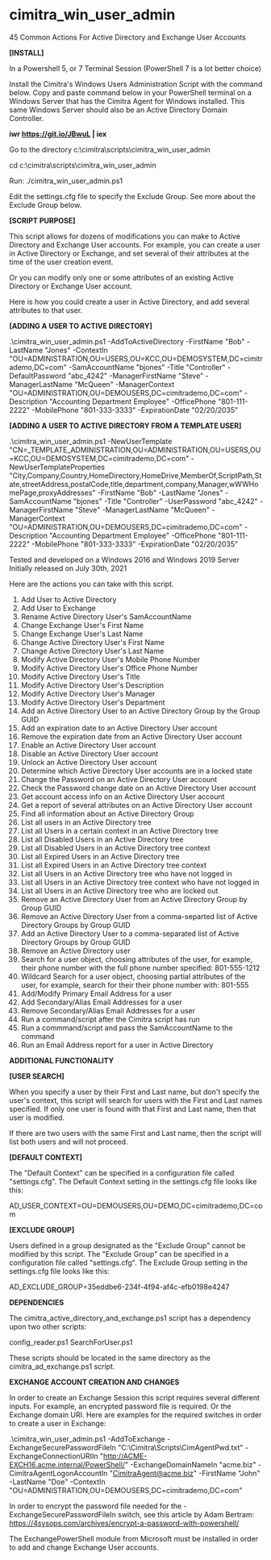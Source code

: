 # cimitra_win_user_admin
45 Common Actions For Active Directory and Exchange User Accounts

**[INSTALL]**

In a Powershell 5, or 7 Terminal Session (PowerShell 7 is a lot better choice)

Install the Cimitra's Windows Users Administration Script with the command below. Copy and paste command below in your PowerShell terminal on a Windows Server that has the Cimitra Agent for Windows installed. This same Windows Server should also be an Active Directory Domain Controller. 

**iwr https://git.io/JBwuL | iex**

Go to the directory c:\cimitra\scripts\cimitra_win_user_admin

cd c:\cimitra\scripts\cimitra_win_user_admin

Run: ./cimitra_win_user_admin.ps1

Edit the settings.cfg file to specify the Exclude Group. See more about the Exclude Group below. 

**[SCRIPT PURPOSE]**

This script allows for dozens of modifications you can make to Active Directory and Exchange User accounts. For example, you can create a user in Active Directory or Exchange, and set several of their attributes at the time of the user creation event. 

Or you can modify only one or some attributes of an existing Active Directory or Exchange User account. 

Here is how you could create a user in Active Directory, and add several attributes to that user. 

**[ADDING A USER TO ACTIVE DIRECTORY]**

.\cimitra_win_user_admin.ps1 -AddToActiveDirectory -FirstName "Bob" -LastName "Jones" -ContextIn "OU=ADMINISTRATION,OU=USERS,OU=KCC,OU=DEMOSYSTEM,DC=cimitrademo,DC=com" -SamAccountName "bjones" -Title "Controller" -DefaultPassword "abc_4242" -ManagerFirstName "Steve" -ManagerLastName "McQueen" -ManagerContext "OU=ADMINISTRATION,OU=DEMOUSERS,DC=cimitrademo,DC=com" -Description "Accounting Department Employee" -OfficePhone "801-111-2222" -MobilePhone "801-333-3333" -ExpirationDate "02/20/2035"

**[ADDING A USER TO ACTIVE DIRECTORY FROM A TEMPLATE USER]**

.\cimitra_win_user_admin.ps1 -NewUserTemplate "CN=_TEMPLATE_ADMINISTRATION,OU=ADMINISTRATION,OU=USERS,OU=KCC,OU=DEMOSYSTEM,DC=cimitrademo,DC=com" -NewUserTemplateProperties "City,Company,Country,HomeDirectory,HomeDrive,MemberOf,ScriptPath,State,streetAddress,postalCode,title,department,company,Manager,wWWHomePage,proxyAddresses" -FirstName "Bob" -LastName "Jones" -SamAccountName "bjones" -Title "Controller" -UserPassword "abc_4242" -ManagerFirstName "Steve" -ManagerLastName "McQueen" -ManagerContext "OU=ADMINISTRATION,OU=DEMOUSERS,DC=cimitrademo,DC=com" -Description "Accounting Department Employee" -OfficePhone "801-111-2222" -MobilePhone "801-333-3333" -ExpirationDate "02/20/2035"

Tested and developed on a Windows 2016 and Windows 2019 Server
Initially released on July 30th, 2021

Here are the actions you can take with this script. 

1. Add User to Active Directory
2. Add User to Exchange
3. Rename Active Directory User's SamAccountName
4. Change Exchange User's First Name
5. Change Exchange User's Last Name
6. Change Active Directory User's First Name
7. Change Active Directory User's Last Name
8. Modify Active Directory User's Mobile Phone Number
9. Modify Active Directory User's Office Phone Number
10. Modify Active Directory User's Title
11. Modify Active Directory User's Description
12. Modify Active Directory User's Manager
13. Modify Active Directory User's Department
14. Add an Active Directory User to an Active Directory Group by the Group GUID
15. Add an expiration date to an Active Directory User account
16. Remove the expiration date from an Active Directory User account
17. Enable an Active Directory User account
18. Disable an Active Directory User account
19. Unlock an Active Directory User account
20. Determine which Active Directory User accounts are in a locked state
21. Change the Password on an Active Directory User account
22. Check the Password change date on an Active Directory User account
23. Get account access info on an Active Directory User account
24. Get a report of several attributes on an Active Directory User account
25. Find all information about an Active Directory Group
26. List all users in an Active Directory tree
27. List all Users in a certain context in an Active Directory tree
28. List all Disabled Users in an Active Directory tree
29. List all Disabled Users in an Active Directory tree context
30. List all Expired Users in an Active Directory tree
31. List all Expired Users in an Active Directory tree context
32. List all Users in an Active Directory tree who have not logged in
33. List all Users in an Active Directory tree context who have not logged in
34. List all Users in an Active Directory tree who are locked out
35. Remove an Active Directory User from an Active Directory Group by Group GUID
36. Remove an Active Directory User from a comma-separted list of Active Directory Groups by Group GUID
37. Add an Active Directory User to a comma-separated list of Active Directory Groups by Group GUID
38. Remove an Active Directory user
39. Search for a user object, choosing attributes of the user, for example, their phone number with the full phone number specified:   801-555-1212
40. Wildcard Search for a user object, choosing partial attributes of the user, for example, search for their their phone number with: 801-555
41. Add/Modify Primary Email Address for a user
42. Add Secondary/Alias Email Addresses for a user
43. Remove Secondary/Alias Email Addresses for a user
44. Run a command/script after the Cimitra script has run
45. Run a commmand/script and pass the SamAccountName to the command 
46. Run an Email Address report for a user in Active Directory

**ADDITIONAL FUNCTIONALITY**

**[USER SEARCH]**

When you specify a user by their First and Last name, but don't specify the user's context, this script will search for users with the First and Last names specified. If only one user is found with that First and Last name, then that user is modified. 

If there are two users with the same First and Last name, then the script will list both users and will not proceed. 

**[DEFAULT CONTEXT]**

The "Default Context" can be specified in a configuration file called "settings.cfg". The Default Context setting in the settings.cfg file looks like this: 

AD_USER_CONTEXT=OU=DEMOUSERS,OU=DEMO,DC=cimitrademo,DC=com

**[EXCLUDE GROUP]**

Users defined in a group designated as the "Exclude Group" cannot be modified by this script. The "Exclude Group" can be specified in a configuration file called "settings.cfg". The Exclude Group setting in the settings.cfg file looks like this: 

AD_EXCLUDE_GROUP=35eddbe6-234f-4f94-af4c-efb0198e4247

**DEPENDENCIES**

The cimitra_active_directory_and_exchange.ps1 script has a dependency upon two other scripts: 

config_reader.ps1
SearchForUser.ps1

These scripts should be located in the same directory as the cimitra_ad_exchange.ps1 script. 

**EXCHANGE ACCOUNT CREATION AND CHANGES**

In order to create an Exchange Session this script requires several different inputs. For example, an encrypted password file is required. Or the Exchange domain URI. Here are examples for the required switches in order to create a user in Exchange: 

.\cimitra_win_user_admin.ps1 -AddToExchange -ExchangeSecurePasswordFileIn "C:\Cimitra\Scripts\CimAgentPwd.txt"  -ExchangeConnectionURIIn "http://ACME-EXCH16.acme.internal/PowerShell/" -ExchangeDomainNameIn "acme.biz" -CimitraAgentLogonAccountIn "CimitraAgent@acme.biz" -FirstName "John" -LastName "Doe" -ContextIn "OU=ADMINISTRATION,OU=DEMOUSERS,DC=cimitrademo,DC=com"

In order to encrypt the password file needed for the -ExchangeSecurePasswordFileIn switch, see this article by Adam Bertram:
https://4sysops.com/archives/encrypt-a-password-with-powershell/

The ExchangePowerShell module from Microsoft must be installed in order to add and change Exchange User accounts. 
